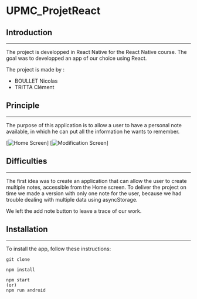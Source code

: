 # UPMC_ProjetReact

## Introduction
---------------
The project is developped in React Native for the React Native course.
The goal was to developped an app of our choice using React. 

The project is made by :
- BOULLET Nicolas
- TRITTA Clément

## Principle
------------
The purpose of this application is to allow a user to have a personal note available, 
in which he can put all the information he wants to remember.

[![Home Screen]()]
[![Modification Screen]()]

## Difficulties
---------------
The first idea was to create an application that can allow the user to create multiple notes, accessible from the Home screen.
To deliver the project on time we made a version with only one note for the user, because we had trouble dealing with multiple data using asyncStorage.

We left the add note button to leave a trace of our work.

## Installation
---------------

To install the app, follow these instructions: 
```
git clone 

npm install 

npm start
(or) 
npm run android
```
